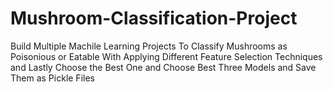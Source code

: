 # Mushroom-Classification-Project
Build Multiple Machile Learning Projects To Classify Mushrooms as Poisonious or Eatable With Applying Different Feature Selection Techniques and Lastly Choose the Best One and Choose Best Three Models and Save Them as Pickle Files
